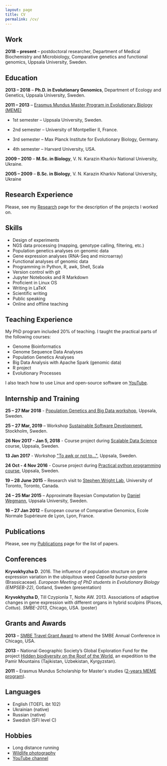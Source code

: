 ```yaml
---
layout: page
title: CV
permalink: /cv/
--- 
```


## Work

**2018 – present** – postdoctoral researcher, Department of Medical Biochemistry and Microbiology, Comparative genetics and functional genomics, Uppsala University, Sweden.

## Education

**2013 – 2018** – **Ph.D. in Evolutionary Genomics**, Department of Ecology and Genetics, Uppsala University, Sweden.

**2011 – 2013** – <a href="http://www.evobio.eu/" target="_blank">Erasmus Mundus Master Program in Evolutionary Biology (MEME)</a>

* 1st semester – Uppsala University, Sweden.

* 2nd semester – University of Montpellier II, France.

* 3rd semester – Max Planck Institute for Evolutionary Biology, Germany.

* 4th semester – Harvard University, USA.

**2009 – 2010** – **M.Sc. in Biology**, V. N. Karazin Kharkiv National University, Ukraine.

**2005 – 2009** – **B.Sc. in Biology**, V. N. Karazin Kharkiv National University, Ukraine

## Research Experience

Please, see my [Research](/research/) page for the description of the projects I worked on.

## Skills
* Design of experiments
* NGS data processing (mapping, genotype calling, filtering, etc.)
* Population genetics analyses on genomic data
* Gene expression analyses (RNA-Seq and microarray)
* Functional analyses of genomic data
* Programming in Python, R, awk, Shell, Scala
* Version control with git
* Jupyter Notebooks and R Markdown
* Proficient in Linux OS
* Writing in LaTeX
* Scientific writing
* Public speaking
* Online and offline teaching

## Teaching Experience

My PhD program included 20% of teaching. I taught the practical parts of the following courses:

* Genome Bioinformatics
* Genome Sequence Data Analyses
* Population Genetics Analyses
* Big Data Analysis with Apache Spark  (genomic data)
* R project
* Evolutionary Processes

I also teach how to use Linux and open-source software on <a href="https://www.youtube.com/AverageLinuxUser" target="_blank">YouTube</a>. 

## Internship and Training

**25 – 27 Mar 2018** - <a href="https://lamastex.github.io/scalable-data-science/360-in-525/2018/05/" target="_blank">Population Genetics and Big Data workshop</a>, Uppsala, Sweden.

**25 – 27 Mar, 2019** – Workshop <a href="https://coderefinery.org/workshops/2019-03-25-stockholm/" target="_blank">Sustainable Software Development</a>, Stockholm, Sweden.

**26 Nov 2017 - Jan 5, 2018** - Course project during <a href="https://lamastex.github.io/scalable-data-science/sds/2/2/" target="_blank">Scalable Data Science</a> course, Uppsala, Sweden.

**13 Jan 2017** - Workshop <a href="https://sites.google.com/site/toawkornot/" target="_blank">"To awk or not to..."</a>, Uppsala, Sweden.

**24 Oct - 4 Nov 2016** - Course project during <a href="https://teknat.uu.se/digitalAssets/395/c_395062-l_1-k_bio_practical-python-programming-for-biology-and-genomics_uppdaterad.pdf" target="_blank">Practical python programming course</a>, Uppsala, Sweden.

**19 – 28 June 2015** – Research visit to <a href="https://wright.eeb.utoronto.ca/" target="_blank">Stephen Wright Lab</a>, University of Toronto, Toronto, Canada.

**24 – 25 Mar 2015** – Approximate Bayesian Computation by <a href="https://www.sib.swiss/daniel-wegmann-group" target="_blank">Daniel Wegmann</a>, Uppsala University, Sweden.

**16 – 27 Jan 2012** – European course of Comparative Genomics, Ecole Normale Supérieure de Lyon, Lyon, France.

## Publications

Please, see my [Publications](/publications/) page for the list of papers.

## Conferences

**Kryvokhyzha D**. 2016. The influence of population structure on gene expression variation in the ubiquitous weed *Capsella bursa-pastoris* (Brassicaceae). *European Meeting of PhD students in Evolutionary Biology (EMPSEB-22)*, Gotland, Sweden (presentation)

**Kryvokhyzha D**, Till Czypionla T, Nolte AW. 2013. Associations of adaptive changes in gene expression with different organs in hybrid sculpins (Pisces, *Cottus*). *SMBE-2013*, Chicago, USA. (poster)

## Grants and Awards

**2013** –  <a href="https://www.smbe.org/smbe/AWARDS/AnnualMeetingTravelAwards/YoungInvestigatorTravelAward.aspx
" title="SMBE" target="_blank">SMBE Travel Grant Award</a> to attend the SMBE Annual Conference in Chicago, USA.

**2013** – National Geographic Society’s Global Exploration Fund for the project <a href="https://www.nationalgeographic.org/grants/where-we-work/D972CB07" title="National Geographic" target="_blank">Hidden biodiversity on the Roof of the World</a>, an expedition to the Pamir Mountains (Tajikistan, Uzbekistan, Kyrgyzstan).

**2011** – Erasmus Mundus Scholarship for Master's studies (<a href="http://www.evobio.eu/" target="_blank">2-years MEME program</a>).

## Languages

* English (TOEFL ibt 102)
* Ukrainian (native)
* Russian (native)
* Swedish (SFI level C)

## Hobbies

* Long distance running
* <a href="https://1x.com/member/kryvokhyzhad" target="_blank">Wildlife photography</a>
* <a href="https://www.youtube.com/AverageLinuxUser" target="_blank">YouTube channel</a>
